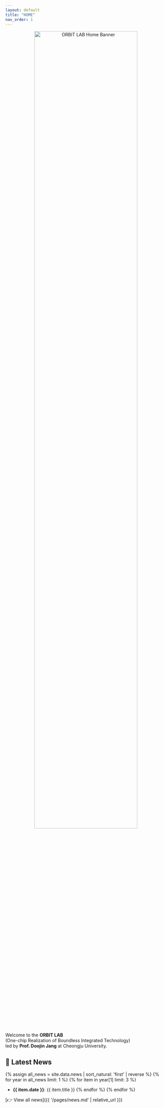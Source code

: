 ```yaml
---
layout: default
title: "HOME"
nav_order: 1
---
```


<p align="center">
  <img src="/orbit_lab/assets/img/home_banner.png" alt="ORBIT LAB Home Banner" width="80%">
</p>

Welcome to the **ORBIT LAB**  
(One-chip Realization of Boundless Integrated Technology)  
led by **Prof. Doojin Jang** at Cheongju University.

## 📰 Latest News

{% assign all_news = site.data.news | sort_natural: 'first' | reverse %}
{% for year in all_news limit: 1 %}
  {% for item in year[1] limit: 3 %}
  - <strong>{{ item.date }}</strong>: {{ item.title }}
  {% endfor %}
{% endfor %}

[👉 View all news]({{ '/pages/news.md' | relative_url }})
